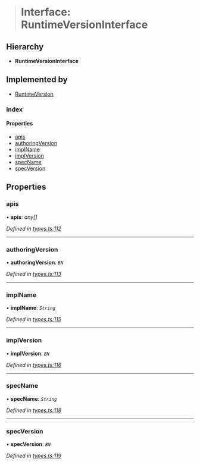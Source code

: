 > # Interface: RuntimeVersionInterface

## Hierarchy

* **RuntimeVersionInterface**

## Implemented by

* [RuntimeVersion](../classes/_rpc_runtimeversion_.runtimeversion.md)

### Index

#### Properties

* [apis](_types_.runtimeversioninterface.md#apis)
* [authoringVersion](_types_.runtimeversioninterface.md#authoringversion)
* [implName](_types_.runtimeversioninterface.md#implname)
* [implVersion](_types_.runtimeversioninterface.md#implversion)
* [specName](_types_.runtimeversioninterface.md#specname)
* [specVersion](_types_.runtimeversioninterface.md#specversion)

## Properties

###  apis

• **apis**: *any[]*

*Defined in [types.ts:112](https://github.com/polkadot-js/api/blob/d57dca5/packages/types/src/types.ts#L112)*

___

###  authoringVersion

• **authoringVersion**: *`BN`*

*Defined in [types.ts:113](https://github.com/polkadot-js/api/blob/d57dca5/packages/types/src/types.ts#L113)*

___

###  implName

• **implName**: *`String`*

*Defined in [types.ts:115](https://github.com/polkadot-js/api/blob/d57dca5/packages/types/src/types.ts#L115)*

___

###  implVersion

• **implVersion**: *`BN`*

*Defined in [types.ts:116](https://github.com/polkadot-js/api/blob/d57dca5/packages/types/src/types.ts#L116)*

___

###  specName

• **specName**: *`String`*

*Defined in [types.ts:118](https://github.com/polkadot-js/api/blob/d57dca5/packages/types/src/types.ts#L118)*

___

###  specVersion

• **specVersion**: *`BN`*

*Defined in [types.ts:119](https://github.com/polkadot-js/api/blob/d57dca5/packages/types/src/types.ts#L119)*